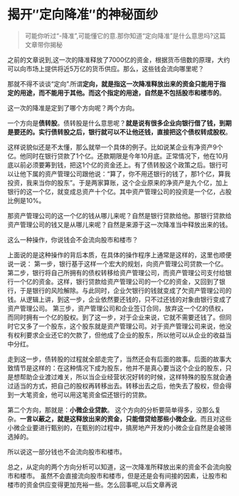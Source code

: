 # 揭开″定向降准″的神秘面纱

> 可能你听过“-降准”,可能懂它的意.那你知道“定向降准”是什么意思吗?这篇文章带你揭秘



之前的文章说到,这一次的降准释放了7000亿的资金，根据货币倍数的原理，大约可以向市场上提供将近5万亿的货币供应。那么，这些钱会流向哪里呢？

那就不得不谈谈“定向”.所谓**定向，就是指这一次降准释放出来的资金只能用于指定的用途，而不能用于其他。而这个指定的用途，自然是不包括股市和楼市的**。

这一次的降准是定到了哪个方向呢？两个方向。

一个方向是**债转股**。债转股是什么意思呢？**就是说有很多企业向银行借了钱，到期是要还的。实行债转股之后，银行就可以不让他还钱，直接把这个债权转成股权**。

这样说貌似还是不太懂，那么就举一个具体的例子。比如说某企业有净资产9个亿。他同时在银行贷款了1个亿。还款期限是今年10月底。正常情况下，他在10月底以前必须要筹到钱，把这1个亿的资金还上。有了债转股这个政策之后。银行可以让他下属的资产管理公司跟他说：“算了，你不用还银行的钱了，那1个亿，算我投资，我来当你的股东”。于是两家算账，这个企业原来的净资产是九个亿，加上银行的这一个亿，就变成总资产十个亿。其中资产管理公司的投资是一个亿，占股比例是10%。

那资产管理公司的这一个亿的钱从哪儿来呢？自然是银行贷款给他。那银行贷款给资产管理公司的钱又是从哪儿来呢？自然是来源于这一次降准当中释放出来的钱。

这么一种操作，你说钱会不会流向股市和楼市？

上面说的是这种操作的背后本质，在具体的操作程序上通常是这样的，这里也顺便说一说：
第一步，银行基于这样一个宏大的规划，向资产管理公司贷款一个亿。
第二步，银行将自己所拥有的债权转移给资产管理公司，而资产管理公司支付给银行一个亿的资金。这样，银行贷款给资产管理公司的一个亿的资金，又回到了银行，于是银行的风险解除。与此同时，企业欠银行的钱就变成了欠资产管理公司的钱。从逻辑上讲，到这一步，企业依然要还钱的，只不过还钱的对象由银行变成了资产管理公司。
第三步，资产管理公司和企业签订合同，放弃这一个亿的债权，而同时拥有一个亿的股权。到了这一步，对于企业来说，它就不需要还钱了。但同时它又多了一个股东，这个股东就是资产管理公司。对于资产管理公司来说，他没有权利要求企业还它的欠款了，但他成了企业的股东，所以他可以从企业的收益当中分红。

走到这一步，债转股的过程就全部走完了，当然还会有后面的故事。后面的故事大致情节是这样的：在这种情况下成为股东，他并不是真心要当这个企业的股东，只是想帮助企业渡过难关，所以当企业经营状况好转的时候，这样特殊的股东就会通过适当的方式，把自己的股权再转移出去。转移出去之后，他失去了股权，但会得到一大笔资金，他可以用这笔资金偿还银行的贷款。

第二个方向，那就是：**小微企业贷款**。
这个方向的分析要简单得多，没那么复杂。**一言以蔽之，就是这释放出来的资金，只能借贷给那些小微企业**。而且对这些小微企业要进行甄别的，在甄别的过程中，搞房地产开发的小微企业自然是会被筛选掉的。

所以说这一部分钱也不会流向股市和楼市。

总之，从定向的两个方向分析可以知道，这一次降准所释放出来的资金不会流向股市和楼市。
虽然不会直接流向股市和楼市，但是还是会有间接的因素，让股市和楼市的资金供应变得更加充裕一些。怎么回事呢,以后文章再说 ​​​​